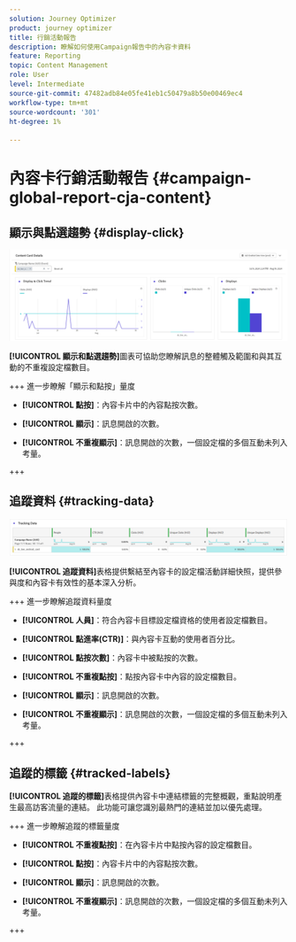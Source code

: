 ```yaml
---
solution: Journey Optimizer
product: journey optimizer
title: 行銷活動報告
description: 瞭解如何使用Campaign報告中的內容卡資料
feature: Reporting
topic: Content Management
role: User
level: Intermediate
source-git-commit: 47482adb84e05fe41eb1c50479a8b50e00469ec4
workflow-type: tm+mt
source-wordcount: '301'
ht-degree: 1%

---
```


# 內容卡行銷活動報告 {#campaign-global-report-cja-content}

## 顯示與點選趨勢 {#display-click}

![](assets/content-card-report-1.png)

**[!UICONTROL 顯示和點選趨勢]**&#x200B;圖表可協助您瞭解訊息的整體觸及範圍和與其互動的不重複設定檔數目。

+++ 進一步瞭解「顯示和點按」量度

* **[!UICONTROL 點按]**：內容卡片中的內容點按次數。

* **[!UICONTROL 顯示]**：訊息開啟的次數。

* **[!UICONTROL 不重複顯示]**：訊息開啟的次數，一個設定檔的多個互動未列入考量。

+++

## 追蹤資料 {#tracking-data}

![](assets/content-card-report-2.png)

**[!UICONTROL 追蹤資料]**&#x200B;表格提供繫結至內容卡的設定檔活動詳細快照，提供參與度和內容卡有效性的基本深入分析。

+++ 進一步瞭解追蹤資料量度

* **[!UICONTROL 人員]**：符合內容卡目標設定檔資格的使用者設定檔數目。

* **[!UICONTROL 點進率(CTR)]**：與內容卡互動的使用者百分比。

* **[!UICONTROL 點按次數]**：內容卡中被點按的次數。

* **[!UICONTROL 不重複點按]**：點按內容卡中內容的設定檔數目。

* **[!UICONTROL 顯示]**：訊息開啟的次數。

* **[!UICONTROL 不重複顯示]**：訊息開啟的次數，一個設定檔的多個互動未列入考量。

+++

## 追蹤的標籤 {#tracked-labels}

**[!UICONTROL 追蹤的標籤]**&#x200B;表格提供內容卡中連結標籤的完整概觀，重點說明產生最高訪客流量的連結。 此功能可讓您識別最熱門的連結並加以優先處理。

+++ 進一步瞭解追蹤的標籤量度

* **[!UICONTROL 不重複點按]**：在內容卡片中點按內容的設定檔數目。

* **[!UICONTROL 點按]**：內容卡片中的內容點按次數。

* **[!UICONTROL 顯示]**：訊息開啟的次數。

* **[!UICONTROL 不重複顯示]**：訊息開啟的次數，一個設定檔的多個互動未列入考量。

+++
